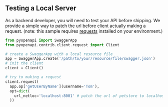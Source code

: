 ## Testing a Local Server

As a backend developer, you will need to test your API before shipping. We provide a simple way to patch the url before client actually making a request. (note: this sample requires [requests](https://github.com/kennethreitz/requests) installed on your environment.)

```python
from pyopenapi import SwaggerApp
from pyopenapi.contrib.client.request import Client

# create a SwaggerApp with a local resource file
app = SwaggerApp.create('/path/to/your/resource/file/swagger.json')
# init the client
client = Client()

# try to making a request
client.request(
  app.op['getUserByName'](username='Tom'),
  opt=dict(
    url_netloc='localhost:8001' # patch the url of petstore to localhost:8001
  ))
```

